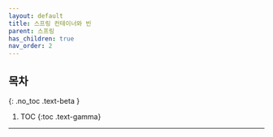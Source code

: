 ```yaml
---
layout: default
title: 스프링 컨테이너와 빈
parent: 스프링
has_children: true
nav_order: 2
---
```


## 목차
{: .no_toc .text-beta }

1. TOC
{:toc .text-gamma}
---